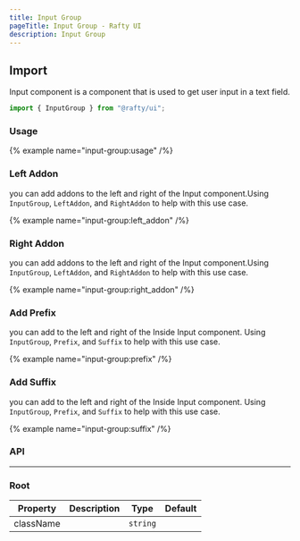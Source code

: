 ```yaml
---
title: Input Group
pageTitle: Input Group - Rafty UI
description: Input Group
---
```


## Import

Input component is a component that is used to get user input in a text field.

```jsx
import { InputGroup } from "@rafty/ui";
```

### Usage

{% example name="input-group:usage" /%}

### Left Addon

you can add addons to the left and right of the Input component.Using `InputGroup`, `LeftAddon`, and `RightAddon` to help with this use case.

{% example name="input-group:left_addon" /%}

### Right Addon

you can add addons to the left and right of the Input component.Using `InputGroup`, `LeftAddon`, and `RightAddon` to help with this use case.

{% example name="input-group:right_addon" /%}

### Add Prefix

you can add to the left and right of the Inside Input component. Using `InputGroup`, `Prefix`, and `Suffix` to help with this use case.

{% example name="input-group:prefix" /%}

### Add Suffix

you can add to the left and right of the Inside Input component. Using `InputGroup`, `Prefix`, and `Suffix` to help with this use case.

{% example name="input-group:suffix" /%}

### API

---

### Root

| Property  | Description | Type     | Default |
| --------- | ----------- | -------- | ------- |
| className |             | `string` |         |
